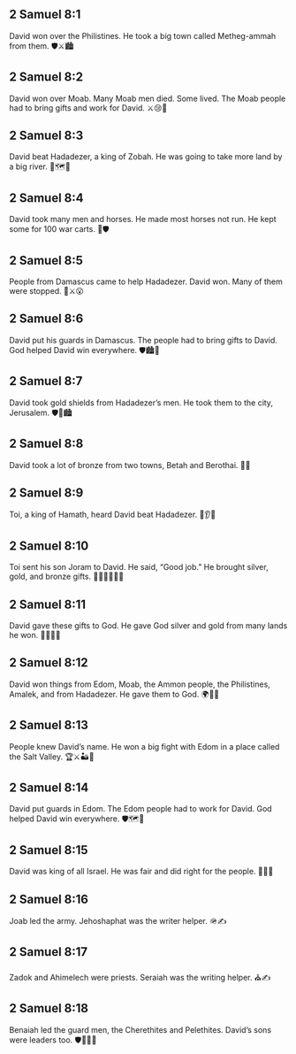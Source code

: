 ## 2 Samuel 8:1
David won over the Philistines. He took a big town called Metheg-ammah from them. 🛡️⚔️🏙️
## 2 Samuel 8:2
David won over Moab. Many Moab men died. Some lived. The Moab people had to bring gifts and work for David. ⚔️😢🎁
## 2 Samuel 8:3
David beat Hadadezer, a king of Zobah. He was going to take more land by a big river. 👑🗺️🌊
## 2 Samuel 8:4
David took many men and horses. He made most horses not run. He kept some for 100 war carts. 🐎🛡️
## 2 Samuel 8:5
People from Damascus came to help Hadadezer. David won. Many of them were stopped. 🏹⚔️😮
## 2 Samuel 8:6
David put his guards in Damascus. The people had to bring gifts to David. God helped David win everywhere. 🛡️🏙️🙏
## 2 Samuel 8:7
David took gold shields from Hadadezer’s men. He took them to the city, Jerusalem. 🛡️💛🏙️
## 2 Samuel 8:8
David took a lot of bronze from two towns, Betah and Berothai. 🧱🔩
## 2 Samuel 8:9
Toi, a king of Hamath, heard David beat Hadadezer. 👑👂📣
## 2 Samuel 8:10
Toi sent his son Joram to David. He said, “Good job.” He brought silver, gold, and bronze gifts. 👨‍👦🎁🥈🥇🥉
## 2 Samuel 8:11
David gave these gifts to God. He gave God silver and gold from many lands he won. 🙏🎁🥇🥈
## 2 Samuel 8:12
David won things from Edom, Moab, the Ammon people, the Philistines, Amalek, and from Hadadezer. He gave them to God. 🌍🎁🙏
## 2 Samuel 8:13
People knew David’s name. He won a big fight with Edom in a place called the Salt Valley. 🏆⚔️🏜️🧂
## 2 Samuel 8:14
David put guards in Edom. The Edom people had to work for David. God helped David win everywhere. 🛡️🗺️🙏
## 2 Samuel 8:15
David was king of all Israel. He was fair and did right for the people. 👑🤝😊
## 2 Samuel 8:16
Joab led the army. Jehoshaphat was the writer helper. 🪖✍️
## 2 Samuel 8:17
Zadok and Ahimelech were priests. Seraiah was the writing helper. ⛪✍️
## 2 Samuel 8:18
Benaiah led the guard men, the Cherethites and Pelethites. David’s sons were leaders too. 🛡️👨‍👦‍👦
